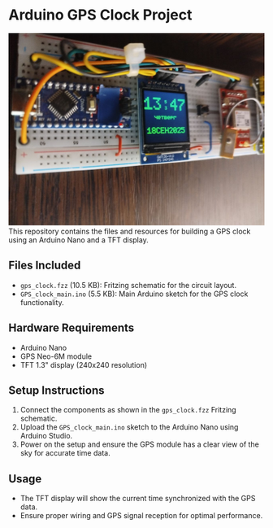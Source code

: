 # Arduino GPS Clock Project

<img src="resource/main.jpg">   
This repository contains the files and resources for building a GPS clock using an Arduino Nano and a TFT display.

## Files Included

- `gps_clock.fzz` (10.5 KB): Fritzing schematic for the circuit layout.
- `GPS_clock_main.ino` (5.5 KB): Main Arduino sketch for the GPS clock functionality.

## Hardware Requirements

- Arduino Nano
- GPS Neo-6M module
- TFT 1.3" display (240x240 resolution)

## Setup Instructions

1. Connect the components as shown in the `gps_clock.fzz` Fritzing schematic.
2. Upload the `GPS_clock_main.ino` sketch to the Arduino Nano using Arduino Studio.
3. Power on the setup and ensure the GPS module has a clear view of the sky for accurate time data.

## Usage

- The TFT display will show the current time synchronized with the GPS data.
- Ensure proper wiring and GPS signal reception for optimal performance.
